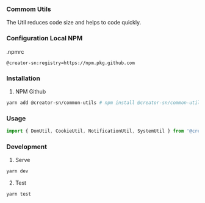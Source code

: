 ### Commom Utils

The Util reduces code size and helps to code quickly.


### Configuration Local NPM 

.npmrc
``` properties
@creator-sn:registry=https://npm.pkg.github.com
```

### Installation

1. NPM Github
``` sh
yarn add @creator-sn/common-utils # npm install @creator-sn/common-utils
```


### Usage

```js
import { DomUtil, CookieUtil, NotificationUtil, SystemUtil } from '@creator-sn/common-utils';
```

### Development

1. Serve
``` sh
yarn dev
```

2. Test
``` sh
yarn test
```
